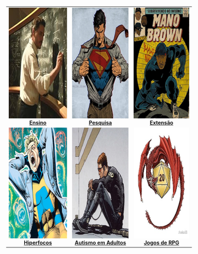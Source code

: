 <table>
  <tr>
    <td align="center">
      <a href="pages/index_ensino.html">
        <img src="imagens/index_pics/ensino.jpeg" alt="Ensino" title="Ensino" height="300px">
      </a><br>
      <strong><a href="pages/ensino/ensino.html">Ensino</a></strong>
    </td>
    <td align="center">
      <a href="pages/index_pesquisa_hq.html">
        <img src="imagens/index_pics/pesquisa.jpeg" alt="Interesses de Pesquisa" title="Interesses de Pesquisa" height="300px">
      </a><br>
      <strong><a href="pages/index_pesquisa.html">Pesquisa</a></strong>
    </td>
    <td align="center">
      <a href="pages/index_extensao.html">
        <img src="imagens/index_pics/extensao.png" alt="Atividades de Extensão Universitária" title="Atividades de Extensão Universitária" height="300px">
      </a><br>
      <strong><a href="pages/pesquisa/pesquisa_edu.html">Extensão</a></strong>
    </td>
  </tr>
  <tr>
    <td align="center">
      <a href="pages/index_hiperfoco.html">
        <img src="imagens/index_pics/hiperfocos.png" alt="Sobre Hiperfocos" title="Hiperfocos" height="300px">
      </a><br>
      <strong><a href="pages/index_hiperfoco.html"> Hiperfocos</a></strong>
    </td>
    <td align="center">
      <a href="pages/index_tea.html">
        <img src="imagens/index_pics/cyclope_tea.png" alt="Autismo em Adultos" title="Autismo em Adultos" height="300px">
      </a><br>
      <strong><a href="index_tea.html">Autismo em Adultos</a></strong>
    </td>
    <td align="center">
      <a href="pages/index_rpg.html">
        <img src="imagens/index_pics/dragaod20.jpeg" alt="Jogos de RPG e Educação" title="Jogos de RPG" height="300px">
      </a><br>
      <strong><a href="pages/index_rpg.html">Jogos de RPG</a></strong>
    </td>
  </tr>
</table>
